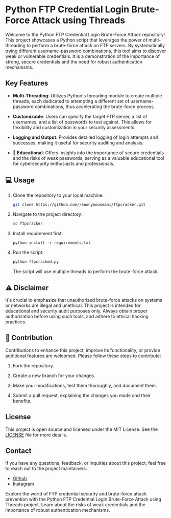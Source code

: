 # Python FTP Credential Login Brute-Force Attack using Threads

Welcome to the Python FTP Credential Login Brute-Force Attack repository! This project showcases a Python script that leverages the power of multi-threading to perform a brute-force attack on FTP servers. By systematically trying different username-password combinations, this tool aims to discover weak or vulnerable credentials. It is a demonstration of the importance of strong, secure credentials and the need for robust authentication mechanisms.

## Key Features

- **Multi-Threading**: Utilizes Python's threading module to create multiple threads, each dedicated to attempting a different set of username-password combinations, thus accelerating the brute-force process.

- **Customizable**: Users can specify the target FTP server, a list of usernames, and a list of passwords to test against. This allows for flexibility and customization in your security assessments.

- **Logging and Output**: Provides detailed logging of login attempts and successes, making it useful for security auditing and analysis.

- **👮 Educational**: Offers insights into the importance of secure credentials and the risks of weak passwords, serving as a valuable educational tool for cybersecurity enthusiasts and professionals.

## 💻 Usage

1. Clone the repository to your local machine:

   ```bash
   git clone https://github.com//anonymousmani/ftpcracker.git
   ```

2. Navigate to the project directory:

   ```bash
   cd ftpcracker
   ```
3. Install requirement first:
   ```
   python install -r requirements.txt
   ```

5. Run the script:

   ```bash
   python ftpcracked.py
   ```

   The script will use multiple threads to perform the brute-force attack.

##  ⚠️ Disclaimer

It's crucial to emphasize that unauthorized brute-force attacks on systems or networks are illegal and unethical. This project is intended for educational and security audit purposes only. Always obtain proper authorization before using such tools, and adhere to ethical hacking practices.

## 💝 Contribution

Contributions to enhance this project, improve its functionality, or provide additional features are welcomed. Please follow these steps to contribute:

1. Fork the repository.

2. Create a new branch for your changes.

3. Make your modifications, test them thoroughly, and document them.

4. Submit a pull request, explaining the changes you made and their benefits.

## License

This project is open source and licensed under the MIT License. See the [LICENSE](LICENSE) file for more details.

## Contact

If you have any questions, feedback, or inquiries about this project, feel free to reach out to the project maintainers:

- [Github](https://github.com/anoymousmani)
- [Instagram](https://instagram.com/x_ploits)

Explore the world of FTP credential security and brute-force attack prevention with the Python FTP Credential Login Brute-Force Attack using Threads project. Learn about the risks of weak credentials and the importance of robust authentication mechanisms.

